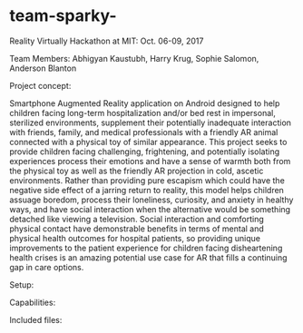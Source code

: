 # team-sparky-

Reality Virtually Hackathon at MIT: Oct. 06-09, 2017

Team Members: Abhigyan Kaustubh, Harry Krug, Sophie Salomon, Anderson Blanton

Project concept:

Smartphone Augmented Reality application on Android designed to help children facing long-term hospitalization and/or bed rest in impersonal, sterilized environments, supplement their potentially inadequate interaction with friends, family, and medical professionals with a friendly AR animal connected with a physical toy of similar appearance. This project seeks to provide children facing challenging, frightening, and potentially isolating experiences process their emotions and have a sense of warmth both from the physical toy as well as the friendly AR projection in cold, ascetic environments. Rather than providing pure escapism which could have the negative side effect of a jarring return to reality, this model helps children assuage boredom, process their loneliness, curiosity, and anxiety in healthy ways, and have social interaction when the alternative would be something detached like viewing a television. Social interaction and comforting physical contact have demonstrable benefits in terms of mental and physical health outcomes for hospital patients, so providing unique improvements to the patient experience for children facing disheartening health crises is an amazing potential use case for AR that fills a continuing gap in care options.

Setup:

Capabilities:

Included files:
